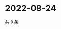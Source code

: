 # 2022-08-24

共 0 条

<!-- BEGIN WEIBO -->
<!-- 最后更新时间 Wed Aug 24 2022 05:15:05 GMT+0800 (China Standard Time) -->

<!-- END WEIBO -->
